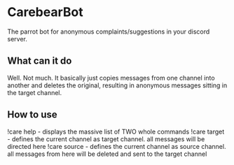 # CarebearBot
The parrot bot for anonymous complaints/suggestions in your discord server.

## What can it do
Well. Not much. It basically just copies messages from one channel into another and deletes the original,
resulting in anonymous messages sitting in the target channel.

## How to use
!care help - displays the massive list of TWO whole commands
!care target - defines the current channel as target channel. all messages will be directed here
!care source - defines the current channel as source channel. all messages from here will be deleted and sent to the target channel